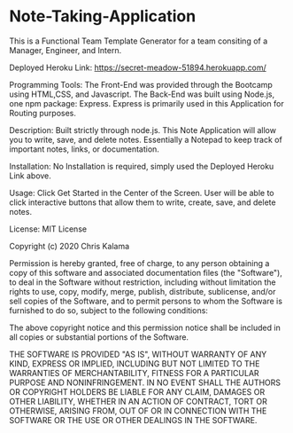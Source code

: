 # Note-Taking-Application

This is a Functional Team Template Generator for a team consiting of a Manager, Engineer, and Intern.

Deployed Heroku Link: https://secret-meadow-51894.herokuapp.com/ 

Programming Tools: The Front-End was provided through the Bootcamp using HTML,CSS, and Javascript. The Back-End was built using Node.js, one npm package: Express. Express is primarily used in this Application for Routing purposes. 

Description: Built strictly through node.js. This Note Application will allow you to write, save, and delete notes. Essentially a Notepad to keep track of important notes, links, or documentation. 

Installation: No Installation is required, simply used the Deployed Heroku Link above.

Usage: Click Get Started in the Center of the Screen. User will be able to click interactive buttons that allow them to write, create, save, and delete notes.

License: MIT License

Copyright (c) 2020 Chris Kalama

Permission is hereby granted, free of charge, to any person obtaining a copy of this software and associated documentation files (the "Software"), to deal in the Software without restriction, including without limitation the rights to use, copy, modify, merge, publish, distribute, sublicense, and/or sell copies of the Software, and to permit persons to whom the Software is furnished to do so, subject to the following conditions:

The above copyright notice and this permission notice shall be included in all copies or substantial portions of the Software.

THE SOFTWARE IS PROVIDED "AS IS", WITHOUT WARRANTY OF ANY KIND, EXPRESS OR IMPLIED, INCLUDING BUT NOT LIMITED TO THE WARRANTIES OF MERCHANTABILITY, FITNESS FOR A PARTICULAR PURPOSE AND NONINFRINGEMENT. IN NO EVENT SHALL THE AUTHORS OR COPYRIGHT HOLDERS BE LIABLE FOR ANY CLAIM, DAMAGES OR OTHER LIABILITY, WHETHER IN AN ACTION OF CONTRACT, TORT OR OTHERWISE, ARISING FROM, OUT OF OR IN CONNECTION WITH THE SOFTWARE OR THE USE OR OTHER DEALINGS IN THE SOFTWARE.
